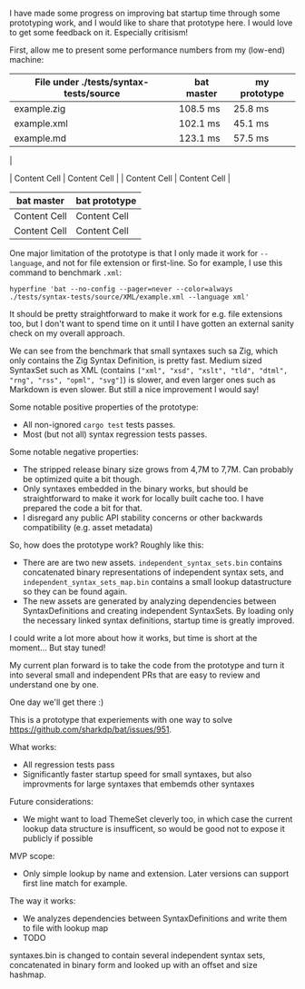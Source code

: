 I have made some progress on improving bat startup time through some prototyping work, and I would like to share that prototype here. I would love to get some feedback on it. Especially critisism!

First, allow me to present some performance numbers from my (low-end) machine:

| File under ./tests/syntax-tests/source | bat master    | my prototype |
| -------------------------------------- | ------------- | ------------- |
| example.zig                            | 108.5 ms      | 25.8 ms       |
| example.xml                            | 102.1 ms      | 45.1 ms       |
| example.md                             | 123.1 ms      | 57.5 ms       |
|                                        

| Content Cell  | Content Cell  |
| Content Cell  | Content Cell  |

| bat master    | bat prototype |
| ------------- | ------------- |
| Content Cell  | Content Cell  |
| Content Cell  | Content Cell  |


One major limitation of the prototype is that I only made it work for
`--language`, and not for file extension or first-line. So for example, I use this command to benchmark `.xml`:

    hyperfine 'bat --no-config --pager=never --color=always ./tests/syntax-tests/source/XML/example.xml --language xml'

It should be pretty straightforward to make it work for e.g. file extensions
too, but I don't want to spend time on it until I have gotten an external sanity
check on my overall approach.

We can see from the benchmark that small syntaxes such sa Zig, which only contains the Zig Syntax Definition, is pretty fast. Medium sized SyntaxSet such as XML (contains `["xml", "xsd", "xslt", "tld", "dtml", "rng", "rss", "opml", "svg"]`) is slower, and even larger ones such as Markdown is even slower. But still a nice improvement I would say!

Some notable positive properties of the prototype:
 * All non-ignored `cargo test` tests passes.
 * Most (but not all) syntax regression tests passes.

Some notable negative properties:
 * The stripped release binary size grows from 4,7M to 7,7M. Can probably be optimized quite a bit though.
 * Only syntaxes embedded in the binary works, but should be straightforward to make it work for locally built cache too. I have prepared the code a bit for that.
 * I disregard any public API stability concerns or other backwards compatibility (e.g. asset metadata)

So, how does the prototype work? Roughly like this:

* There are are two new assets. `independent_syntax_sets.bin` contains concatenated binary representations of independent syntax sets, and `independent_syntax_sets_map.bin` contains a small lookup datastructure so they can be found again.
* The new assets are generated by analyzing dependencies between SyntaxDefinitions and creating independent SyntaxSets. By loading only the necessary linked syntax definitions, startup time is greatly improved.

I could write a lot more about how it works, but time is short at the moment... But stay tuned!

My current plan forward is to take the code from the prototype and turn it into several small and independent PRs that are easy to review and understand one by one.

One day we'll get there :)





This is a prototype that experiements with one way to solve https://github.com/sharkdp/bat/issues/951.

What works:
* All regression tests pass
* Significantly faster startup speed for small syntaxes, but also improvments for large syntaxes that embemds other syntaxes


Future considerations:
* We might want to load ThemeSet cleverly too, in which case the current lookup data structure is insufficent, so would be good not to expose it publicly if possible

MVP scope:
* Only simple lookup by name and extension. Later versions can support first line match for example.

The way it works:
* We analyzes dependencies between SyntaxDefinitions and write them to file with lookup map
* TODO

syntaxes.bin is changed to contain several independent syntax sets, concatenated in binary form and looked up with an offset and size hashmap.
